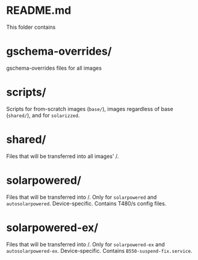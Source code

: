 # README.md

This folder contains

# gschema-overrides/

gschema-overrides files for all images

# scripts/

Scripts for from-scratch images (`base/`), images regardless of base (`shared/`), and for `solarizzed`.

# shared/

Files that will be transferred into all images' /.

# solarpowered/

Files that will be transferred into /. Only for `solarpowered` and `autosolarpowered`. Device-specific. Contains T480/s config files.

# solarpowered-ex/

Files that will be transferred into /. Only for `solarpowered-ex` and `autosolarpowered-ex`. Device-specific. Contains `B550-suspend-fix.service`.


